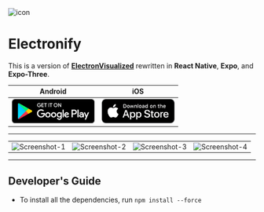 <img width="100" alt="icon" src="https://user-images.githubusercontent.com/35755386/224520433-0d9d00f7-88d6-416e-a455-09d26341393a.png">

# Electronify

This is a version of [**ElectronVisualized**](https://github.com/wonmor/ElectronVisualized) rewritten in **React Native**, **Expo**, and **Expo-Three**.

| Android | iOS |
|:-:|:-:|
| [<img src="resources/img/google-play-badge.png" height="50">](https://play.google.com/store/apps/details?id=com.johnseong.electronify) | [<img src="resources/img/appstore-badge.png" height="50">](https://apps.apple.com/us/app/electronify/id6446613861) |

---

<table><tr>

<td valign="center"><img width="300" alt="Screenshot-1" src="https://user-images.githubusercontent.com/35755386/233473936-766ef713-f3b6-4e13-9bad-10b4314a6776.png"></td>

<td valign="center"><img width="300" alt="Screenshot-2" src="https://user-images.githubusercontent.com/35755386/233473941-29db85b2-e9fb-4777-8e87-fedf73035407.png"></td>

<td valign="center"><img width="300" alt="Screenshot-3" src="https://user-images.githubusercontent.com/35755386/233473944-d193b0df-8c62-4824-a8c6-ce0e862e23ad.png"></td>

<td valign="center"><img width="300" alt="Screenshot-4" src="https://user-images.githubusercontent.com/35755386/233473956-f5e5b7a4-f743-4efd-82e1-351ef8b3fd3a.png"></td>

</tr></table>

---

## Developer's Guide

- To install all the dependencies, run ```npm install --force```
